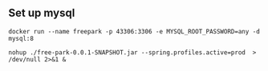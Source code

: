 ## Set up mysql

```
docker run --name freepark -p 43306:3306 -e MYSQL_ROOT_PASSWORD=any -d mysql:8
```

```
nohup ./free-park-0.0.1-SNAPSHOT.jar --spring.profiles.active=prod  > /dev/null 2>&1 &
```